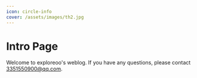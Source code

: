 ```yaml
---
icon: circle-info
cover: /assets/images/th2.jpg
---
```


# Intro Page

Welcome to exploreoo's weblog. If you have any questions, please contact [3351550900@qq.com](mailto:3351550900@qq.com).
